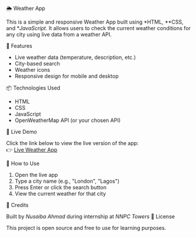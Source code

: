  🌦 Weather App

This is a simple and responsive Weather App built using *HTML, **CSS, and **JavaScript*. It allows users to check the current weather conditions for any city using live data from a weather API.

 🔧 Features

- Live weather data (temperature, description, etc.)
- City-based search
- Weather icons
- Responsive design for mobile and desktop

📦 Technologies Used

- HTML
- CSS
- JavaScript
- OpenWeatherMap API (or your chosen API)

 🚀 Live Demo

Click the link below to view the live version of the app:  
👉 [Live Weather App](https://your-username.github.io/weather-app/)


 📝 How to Use

1. Open the live app
2. Type a city name (e.g., "London", "Lagos")
3. Press Enter or click the search button
4. View the current weather for that city

🤝 Credits

Built by *Nusaiba Ahmad* during internship at *NNPC Towers*
 📄 License

This project is open source and free to use for learning purposes.
